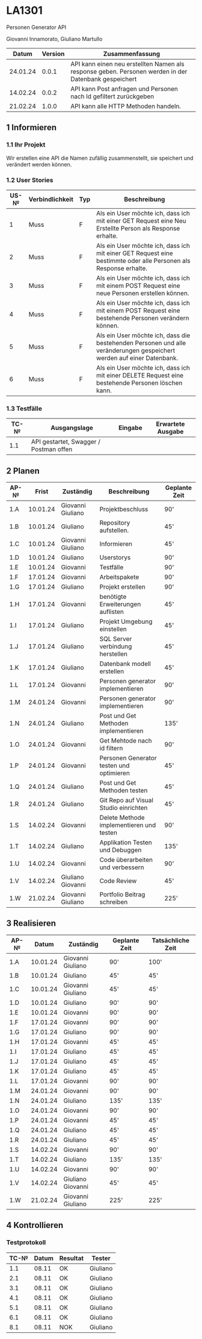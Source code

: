 # LA1301

Personen Generator API

Giovanni Innamorato, Giuliano Martullo

| Datum    | Version | Zusammenfassung                                                                                      |
| -------- | ------- | ---------------------------------------------------------------------------------------------------- |
| 24.01.24 | 0.0.1   | API kann einen neu erstellten Namen als response geben. Personen werden in der Datenbank gespeichert |
| 14.02.24 | 0.0.2   | API kann Post anfragen und Personen nach Id gefiltert zurückgeben                                    |
| 21.02.24 | 1.0.0   | API kann alle HTTP Methoden handeln.                                                                 |

## 1 Informieren

### 1.1 Ihr Projekt

Wir erstellen eine API die Namen zufällig zusammenstellt, sie speichert und verändert werden können.

### 1.2 User Stories

| US-№ | Verbindlichkeit | Typ | Beschreibung                                                                                                          |
| ---- | --------------- | --- | --------------------------------------------------------------------------------------------------------------------- |
| 1    | Muss            | F   | Als ein User möchte ich, dass ich mit einer GET Request eine Neu Erstellte Person als Response erhalte.               |
| 2    | Muss            | F   | Als ein User möchte ich, dass ich mit einer GET Request eine bestimmte oder alle Personen als Response erhalte.       |
| 3    | Muss            | F   | Als ein User möchte ich, dass ich mit einem POST Request eine neue Personen erstellen können.                         |
| 4    | Muss            | F   | Als ein User möchte ich, dass ich mit einem POST Request eine bestehende Personen verändern können.                   |
| 5    | Muss            | F   | Als ein User möchte ich, dass die bestehenden Personen und alle veränderungen gespeichert werden auf einer Datenbank. |
| 6    | Muss            | F   | Als ein User möchte ich, dass ich mit einer DELETE Request eine bestehende Personen löschen kann.                     |

### 1.3 Testfälle

| TC-№ | Ausgangslage                           | Eingabe | Erwartete Ausgabe |
| ---- | -------------------------------------- | ------- | ----------------- |
| 1.1  | API gestartet, Swagger / Postman offen |         |                   |

## 2 Planen

| AP-№ | Frist    | Zuständig         | Beschreibung                             | Geplante Zeit |
| ---- | -------- | ----------------- | ---------------------------------------- | ------------- |
| 1.A  | 10.01.24 | Giovanni Giuliano | Projektbeschluss                         | 90'           |
| 1.B  | 10.01.24 | Giuliano          | Repository aufstellen.                   | 45'           |
| 1.C  | 10.01.24 | Giovanni Giuliano | Informieren                              | 45'           |
| 1.D  | 10.01.24 | Giuliano          | Userstorys                               | 90'           |
| 1.E  | 10.01.24 | Giovanni          | Testfälle                                | 90'           |
| 1.F  | 17.01.24 | Giovanni          | Arbeitspakete                            | 90'           |
| 1.G  | 17.01.24 | Giuliano          | Projekt erstellen                        | 90'           |
| 1.H  | 17.01.24 | Giovanni          | benötigte Erweiterungen auflisten        | 45'           |
| 1.I  | 17.01.24 | Giuliano          | Projekt Umgebung einstellen              | 45'           |
| 1.J  | 17.01.24 | Giuliano          | SQL Server verbindung herstellen         | 45'           |
| 1.K  | 17.01.24 | Giuliano          | Datenbank modell erstellen               | 45'           |
| 1.L  | 17.01.24 | Giovanni          | Personen generator implementieren        | 90'           |
| 1.M  | 24.01.24 | Giovanni          | Personen generator implementieren        | 90'           |
| 1.N  | 24.01.24 | Giuliano          | Post und Get Methoden implementieren     | 135'          |
| 1.O  | 24.01.24 | Giovanni          | Get Mehtode nach id filtern              | 90'           |
| 1.P  | 24.01.24 | Giovanni          | Personen Generator testen und optimieren | 45'           |
| 1.Q  | 24.01.24 | Giuliano          | Post und Get Methoden testen             | 45'           |
| 1.R  | 24.01.24 | Giuliano          | Git Repo auf Visual Studio einrichten    | 45'           |
| 1.S  | 14.02.24 | Giovanni          | Delete Methode implementieren und testen | 90'           |
| 1.T  | 14.02.24 | Giuliano          | Applikation Testen und Debuggen          | 135'          |
| 1.U  | 14.02.24 | Giovanni          | Code überarbeiten und verbessern         | 90'           |
| 1.V  | 14.02.24 | Giuliano Giovanni | Code Review                              | 45'           |
| 1.W  | 21.02.24 | Giovanni Giuliano | Portfolio Beitrag schreiben              | 225'          |

## 3 Realisieren

| AP-№ | Datum    | Zuständig         | Geplante Zeit | Tatsächliche Zeit |
| ---- | -------- | ----------------- | ------------- | ----------------- |
| 1.A  | 10.01.24 | Giovanni Giuliano | 90'           | 100'              |
| 1.B  | 10.01.24 | Giuliano          | 45'           | 45'               |
| 1.C  | 10.01.24 | Giovanni Giuliano | 45'           | 45'               |
| 1.D  | 10.01.24 | Giuliano          | 90'           | 90'               |
| 1.E  | 10.01.24 | Giovanni          | 90'           | 90'               |
| 1.F  | 17.01.24 | Giovanni          | 90'           | 90'               |
| 1.G  | 17.01.24 | Giuliano          | 90'           | 90'               |
| 1.H  | 17.01.24 | Giovanni          | 45'           | 45'               |
| 1.I  | 17.01.24 | Giuliano          | 45'           | 45'               |
| 1.J  | 17.01.24 | Giuliano          | 45'           | 45'               |
| 1.K  | 17.01.24 | Giuliano          | 45'           | 45'               |
| 1.L  | 17.01.24 | Giovanni          | 90'           | 90'               |
| 1.M  | 24.01.24 | Giovanni          | 90'           | 90'               |
| 1.N  | 24.01.24 | Giuliano          | 135'          | 135'              |
| 1.O  | 24.01.24 | Giovanni          | 90'           | 90'               |
| 1.P  | 24.01.24 | Giovanni          | 45'           | 45'               |
| 1.Q  | 24.01.24 | Giuliano          | 45'           | 45'               |
| 1.R  | 24.01.24 | Giuliano          | 45'           | 45'               |
| 1.S  | 14.02.24 | Giovanni          | 90'           | 90'               |
| 1.T  | 14.02.24 | Giuliano          | 135'          | 135'              |
| 1.U  | 14.02.24 | Giovanni          | 90'           | 90'               |
| 1.V  | 14.02.24 | Giuliano Giovanni | 45'           | 45'               |
| 1.W  | 21.02.24 | Giovanni Giuliano | 225'          | 225'              |

## 4 Kontrollieren

### Testprotokoll

| TC-№ | Datum | Resultat | Tester   |
| ---- | ----- | -------- | -------- |
| 1.1  | 08.11 | OK       | Giuliano |
| 2.1  | 08.11 | OK       | Giuliano |
| 3.1  | 08.11 | OK       | Giuliano |
| 4.1  | 08.11 | OK       | Giuliano |
| 5.1  | 08.11 | OK       | Giuliano |
| 6.1  | 08.11 | OK       | Giuliano |
| 8.1  | 08.11 | NOK      | Giuliano |
